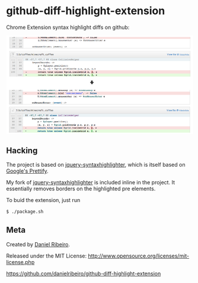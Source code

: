 # github-diff-highlight-extension

Chrome Extension syntax highlight diffs on github:

![](https://github.com/danielribeiro/github-diff-highlight/raw/master/docs/example.png)

## Hacking

The project is based on [jquery-syntaxhighlighter](http://balupton.github.com/jquery-syntaxhighlighter/demo/), which is itself based on [Google's Prettify](http://code.google.com/p/google-code-prettify/).

My fork of [jquery-syntaxhighlighter](https://github.com/balupton/jquery-syntaxhighlighter) is included inline in the project. It essentially removes borders on the highlighted pre elements.

To buid the extension, just run

```bash
$ ./package.sh
```


## Meta

Created by [Daniel Ribeiro](http://metaphysicaldeveloper.wordpress.com/about-me). 

Released under the MIT License: http://www.opensource.org/licenses/mit-license.php

https://github.com/danielribeiro/github-diff-highlight-extension
